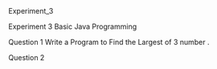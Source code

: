 <!DOCTYPE html>
<html lang="en">
<head>
</head>
<body>
    <h>Experiment_3</h>
    <p>Experiment 3 Basic Java Programming </p>
    <p>Question 1 Write a Program to Find the Largest of 3 number . </p>
    <p>Question 2 </p>
</body>
</html>
